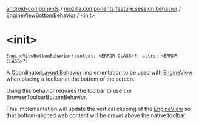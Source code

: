 [android-components](../../index.md) / [mozilla.components.feature.session.behavior](../index.md) / [EngineViewBottomBehavior](index.md) / [&lt;init&gt;](./-init-.md)

# &lt;init&gt;

`EngineViewBottomBehavior(context: <ERROR CLASS>?, attrs: <ERROR CLASS>?)`

A [CoordinatorLayout.Behavior](#) implementation to be used with [EngineView](../../mozilla.components.concept.engine/-engine-view/index.md) when placing a toolbar at the
bottom of the screen.

Using this behavior requires the toolbar to use the BrowserToolbarBottomBehavior.

This implementation will update the vertical clipping of the [EngineView](../../mozilla.components.concept.engine/-engine-view/index.md) so that bottom-aligned web content will
be drawn above the native toolbar.

